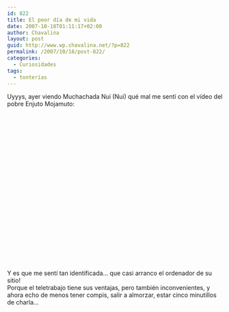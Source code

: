 ```yaml
---
id: 822
title: El peor día de mi vida
date: 2007-10-18T01:11:17+02:00
author: Chavalina
layout: post
guid: http://www.wp.chavalina.net/?p=822
permalink: /2007/10/18/post-822/
categories:
  - Curiosidades
tags:
  - tonterías
---
```

Uyyys, ayer viendo Muchachada Nui (Nui) qué mal me sent&iacute; con el v&iacute;deo del pobre Enjuto Mojamuto:

<p class="imgcentro"><object width="425" height="350"><param name="movie" value="http://www.youtube.com/v/2OBZHB5I89A"><param name="wmode" value="transparent"><embed src="http://www.youtube.com/v/2OBZHB5I89A" type="application/x-shockwave-flash" wmode="transparent" width="425" height="350"></object></p>

Y es que me sent&iacute; tan identificada… que casi arranco el ordenador de su sitio!  
Porque el teletrabajo tiene sus ventajas, pero también inconvenientes, y ahora echo de menos tener compis, salir a almorzar, estar cinco minutillos de charla…